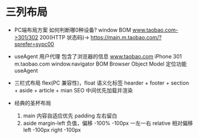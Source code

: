 # 三列布局

- PC端布局方案
    如何判断哪0种设备?  window BOM
    www.taobao.com->301/302 200(HTTP 状态码)-> https://main.m.taobao.com/?sprefer=sypc00

- useAgent
    用户代理 包含了浏览器的信息
    www.taobao.com
        iPhone  301 m.taobao.com
    window.navigator  BOM Browser Object Model
        定位功能
        useAgent

- 三栏式布局    flex(PC 兼容性)，float
    语义化标签  hearder + footer + section + aside + article + mian SEO
    中间优先加载并渲染

- 经典的圣杯布局
    1. main 内容自适应优先
        padding 左右留白
    2. aside   margin-left 负值，偏移 -100% -100px 一左一右
        relative 相对偏移 left -100px right -100px